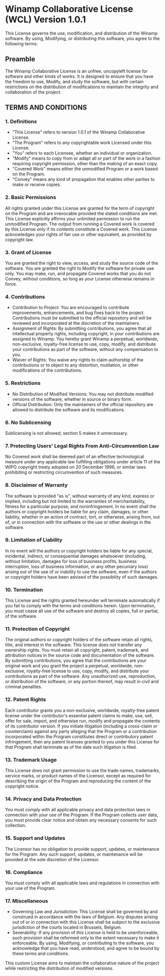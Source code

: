 # Winamp Collaborative License (WCL) Version 1.0.1

This License governs the use, modification, and distribution of the Winamp software. 
By using, Modifying, or distributing this software, you agree to the following terms:

## Preamble
The Winamp Collaborative License is an unfree, uncopyleft license for software and other kinds of works. It is designed to ensure that you have the freedom to use, Modify, and study the software, but with certain restrictions on the distribution of modifications to maintain the integrity and collaboration of the project.

## TERMS AND CONDITIONS

### 1. Definitions
- "This License" refers to version 1.0.1 of the Winamp Collaborative License.
- "The Program" refers to any copyrightable work Licensed under this License.
- "You" refers to each Licensee, whether an individual or organization.
- "Modify" means to copy from or adapt all or part of the work in a fashion requiring copyright permission, other than the making of an exact copy.
- "Covered Work" means either the unmodified Program or a work based on the Program.
- "Convey" means any kind of propagation that enables other parties to make or receive copies.

### 2. Basic Permissions
All rights granted under this License are granted for the term of copyright on the Program and are irrevocable provided the stated conditions are met. This License explicitly affirms your unlimited permission to run the unmodified Program. The output from running a Covered work is covered by this License only if its contents constitute a Covered work. This License acknowledges your rights of fair use or other equivalent, as provided by copyright law.

### 3. Grant of License
You are granted the right to view, access, and study the source code of the software.
You are granted the right to Modify the software for private use only. You may make, run, and propagate Covered works that you do not Convey, without conditions, so long as your License otherwise remains in force.

### 4. Contributions
- Contribution to Project: You are encouraged to contribute improvements, enhancements, and bug fixes back to the project. Contributions must be submitted to the official repository and will be reviewed and incorporated at the discretion of the maintainers.
- Assignment of Rights: By submitting contributions, you agree that all intellectual property rights, including copyright, in your contributions are assigned to Winamp. You hereby grant Winamp a perpetual, worldwide, non-exclusive, royalty-free license to use, copy, modify, and distribute your contributions as part of the software, without any compensation to you.
- Waiver of Rights: You waive any rights to claim authorship of the contributions or to object to any distortion, mutilation, or other modifications of the contributions.

### 5. Restrictions
- No Distribution of Modified Versions: You may not distribute modified versions of the software, whether in source or binary form.
- Official Distribution: Only the maintainers of the official repository are allowed to distribute the software and its modifications.

### 6. No Sublicensing
Sublicensing is not allowed; section 5 makes it unnecessary.

### 7. Protecting Users' Legal Rights From Anti-Circumvention Law

No Covered work shall be deemed part of an effective technological measure under any applicable law fulfilling obligations under article 11 of the WIPO copyright treaty adopted on 20 December 1996, or similar laws prohibiting or restricting circumvention of such measures.

### 8. Disclaimer of Warranty
The software is provided "as is", without warranty of any kind, express or implied, including but not limited to the warranties of merchantability, fitness for a particular purpose, and noninfringement. In no event shall the authors or copyright holders be liable for any claim, damages, or other liability, whether in an action of contract, tort, or otherwise, arising from, out of, or in connection with the software or the use or other dealings in the software.

### 9. Limitation of Liability
In no event will the authors or copyright holders be liable for any special, incidental, indirect, or consequential damages whatsoever (including, without limitation, damages for loss of business profits, business interruption, loss of business information, or any other pecuniary loss) arising out of the use of or inability to use the software, even if the authors or copyright holders have been advised of the possibility of such damages.

### 10. Termination
This License and the rights granted hereunder will terminate automatically if you fail to comply with the terms and conditions herein. Upon termination, you must cease all use of the software and destroy all copies, full or partial, of the software.

### 11. Protection of Copyright
The original authors or copyright holders of the software retain all rights, title, and interest in the software. This license does not transfer any ownership rights.
You must retain all copyright, patent, trademark, and attribution notices in the source code and documentation of the software.
By submitting contributions, you agree that the contributions are your original work and you grant the project a perpetual, worldwide, non-exclusive, royalty-free license to use, copy, modify, and distribute your contributions as part of the software.
Any unauthorized use, reproduction, or distribution of the software, or any portion thereof, may result in civil and criminal penalties.

### 12. Patent Rights
Each contributor grants you a non-exclusive, worldwide, royalty-free patent license under the contributor's essential patent claims to make, use, sell, offer for sale, import, and otherwise run, modify and propagate the contents of its contributor version.
If you initiate litigation (including a cross-claim or counterclaim) against any party alleging that the Program or a contribution incorporated within the Program constitutes direct or contributory patent infringement, then any patent licenses granted to you under this License for that Program shall terminate as of the date such litigation is filed.

### 13. Trademark Usage
This License does not grant permission to use the trade names, trademarks, service marks, or product names of the Licensor, except as required for describing the origin of the Program and reproducing the content of the copyright notice.

### 14. Privacy and Data Protection
You must comply with all applicable privacy and data protection laws in connection with your use of the Program.
If the Program collects user data, you must provide clear notice and obtain any necessary consents for such collection.

### 15. Support and Updates
The Licensor has no obligation to provide support, updates, or maintenance for the Program. Any such support, updates, or maintenance will be provided at the sole discretion of the Licensor.

### 16. Compliance 
You must comply with all applicable laws and regulations in connection with your use of the Program.

### 17. Miscellaneous
- Governing Law and Jurisdiction: This License shall be governed by and construed in accordance with the laws of Belgium. Any disputes arising out of or in connection with this License shall be subject to the exclusive jurisdiction of the courts located in Brussels, Belgium.
- Severability: If any provision of this License is held to be unenforceable, such provision shall be reformed only to the extent necessary to make it enforceable.
By using, Modifying, or contributing to the software, you acknowledge that you have read, understood, and agree to be bound by these terms and conditions.
 
This custom License aims to maintain the collaborative nature of the project while restricting the distribution of modified versions.
